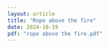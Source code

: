```yaml
---
layout: article
title: "Rope above the fire"
date: 2024-10-19
pdf: "rope above the fire.pdf"
---
```

